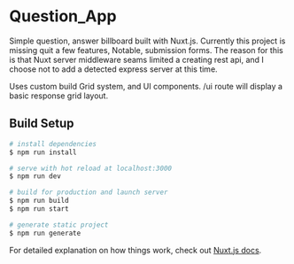 # Question_App

Simple question, answer billboard built with Nuxt.js. Currently this project is missing quit a few features, Notable, submission forms. The reason for this is that Nuxt server middleware seams limited a creating rest api, and I choose not to add a detected express server at this time.

Uses custom build Grid system, and UI components. /ui route will display a basic response grid layout.

## Build Setup

``` bash
# install dependencies
$ npm run install

# serve with hot reload at localhost:3000
$ npm run dev

# build for production and launch server
$ npm run build
$ npm run start

# generate static project
$ npm run generate
```

For detailed explanation on how things work, check out [Nuxt.js docs](https://nuxtjs.org).
